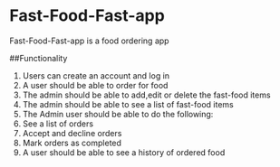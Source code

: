 # Fast-Food-Fast-app
Fast-Food-Fast-app is a food ordering app 

##Functionality
1. Users can create an account and log in
2. A user should be able to order for food
3. The admin should be able to add,edit or delete the fast-food items
4. The admin should be able to see a list of fast-food items
5. The Admin user should be able to do the following:
6. See a list of orders
7. Accept and decline orders
8. Mark orders as completed
9. A user should be able to see a history of ordered food
